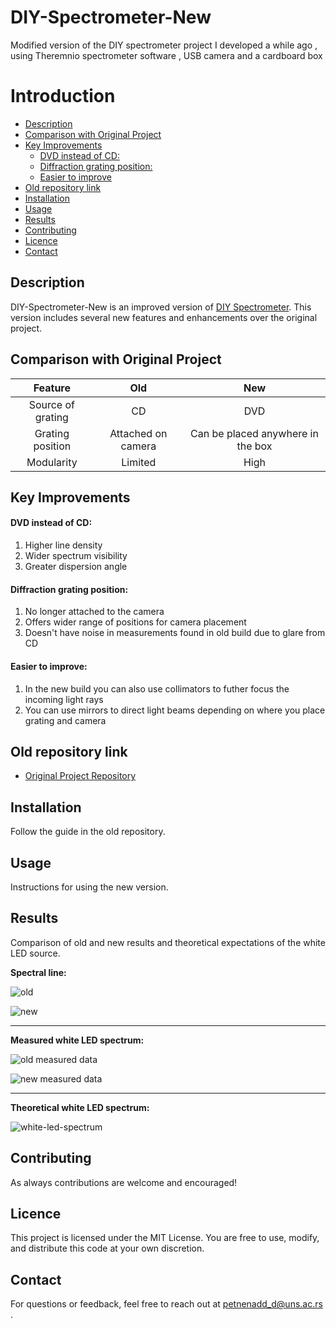 # DIY-Spectrometer-New
Modified version of the DIY spectrometer project I developed a while ago , using Theremnio spectrometer software , USB camera  and a cardboard box


# Introduction 

- [Description](#description)
- [Comparison with Original Project](#comparison-with-original-project)
- [Key Improvements](#key-improvements)
    - [DVD instead of CD:](#dvd-instead-of-cd)
    - [Diffraction grating position:](#diffraction-grating-position)
    - [Easier to improve](#easier-to-improve)
- [Old repository link](#old-repository-link)
- [Installation](#installation)
- [Usage](#usage)
- [Results](#results)
- [Contributing](#contributing)
- [Licence](#licence)
- [Contact](#contact)


## Description 

DIY-Spectrometer-New is an improved version of [DIY Spectrometer](https://github.com/Meg4Byte/Spectrometer.git). This version includes several new features and enhancements over the original project.

## Comparison with Original Project
| Feature          |  Old | New |
|:------------------:|:---------------------:|:-------------------:|
|          Source of grating         | CD                   | DVD
|  Grating position| Attached on camera      | Can be placed anywhere in the box          |
| Modularity        | Limited               | High          |

## Key Improvements

#### DVD instead of CD:

1. Higher line density
2. Wider spectrum visibility
3. Greater dispersion angle 
  
#### Diffraction grating position:

1. No longer attached to the camera
2. Offers wider range of positions for camera placement
3. Doesn't have noise in measurements found in old build due to glare from CD 

#### Easier to improve:

1. In the new build you can also use collimators to futher focus the incoming light rays 
2. You can use mirrors to direct light beams depending on where you place grating and camera 

## Old repository link
- [Original Project Repository](https://github.com/Meg4Byte/Spectrometer.git)

## Installation
Follow the guide in the old repository.

## Usage
Instructions for using the new version.

## Results

Comparison of old and new results and theoretical expectations of the white LED source.

**Spectral line:** 

![old](https://github.com/Meg4Byte/DIY-Spectrometer-New-/assets/121357383/38adb49e-6691-43ba-bed9-3e031b8e9524)

![new](https://github.com/Meg4Byte/DIY-Spectrometer-New-/assets/121357383/d1f02eeb-e8e8-4f60-831c-239d41892a71)

---

**Measured white LED spectrum:** 

![old measured data](https://github.com/Meg4Byte/DIY-Spectrometer-New-/assets/121357383/55c19ba6-0c86-44c5-8794-bd4b56a99ab0)

![new measured data](https://github.com/Meg4Byte/DIY-Spectrometer-New-/assets/121357383/f1702a88-d9dd-43d8-b51b-8356228ab706)

---

**Theoretical white LED spectrum:** 

![white-led-spectrum](https://github.com/Meg4Byte/DIY-Spectrometer-New-/assets/121357383/e75204d5-7e33-4690-8b51-88822e3cffdc)


## Contributing

As always contributions are welcome and encouraged! 

## Licence

This project is licensed under the MIT License. You are free to use, modify, and distribute this code at your own discretion.

## Contact 

For questions or feedback, feel free to reach out at petnenadd_d@uns.ac.rs .

